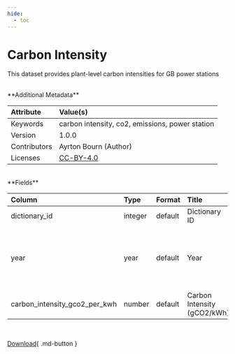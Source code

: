 ```yaml
---
hide:
  - toc
---
```


# Carbon Intensity



This dataset provides plant-level carbon intensities for GB power stations

<br>
**Additional Metadata**

| Attribute    | Value(s)                                                  |
|:-------------|:----------------------------------------------------------|
| Keywords     | carbon intensity, co2, emissions, power station           |
| Version      | 1.0.0                                                     |
| Contributors | Ayrton Bourn (Author)                                     |
| Licenses     | [CC-BY-4.0](https://creativecommons.org/licenses/by/4.0/) |








<br>
**Fields**

| Column                        | Type    | Format   | Title                       | Description                                                    |
|:------------------------------|:--------|:---------|:----------------------------|:---------------------------------------------------------------|
| dictionary_id                 | integer | default  | Dictionary ID               | Dictionary ID                                                  |
| year                          | year    | default  | Year                        | The year during which the carbon intensity has been calculated |
| carbon_intensity_gco2_per_kwh | number  | default  | Carbon Intensity (gCO2/kWh) | nan                                                            |

<br>

[Download](https://osuked.github.io/Power-Station-Dictionary/attribute_sources/carbon-intensity/carbon_intensity.csv){ .md-button }

<br>
